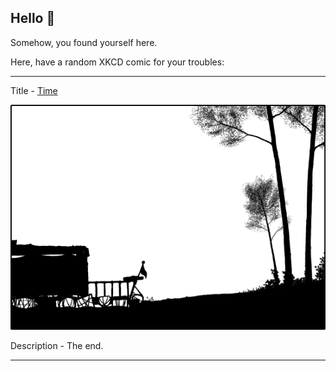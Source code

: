 ## Hello 👀

Somehow, you found yourself here.

Here, have a random XKCD comic for your troubles:

-----------------------------------

Title - [Time](https://xkcd.com/1190)

![Time](./random_comic.png)

Description - The end.

-----------------------------------